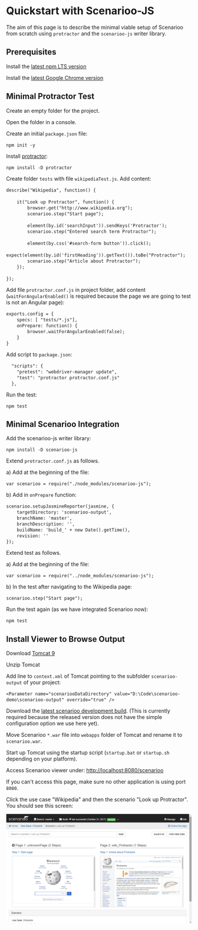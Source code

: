 # Quickstart with Scenarioo-JS

The aim of this page is to describe the minimal viable setup of Scenarioo from scratch using `protractor` and the `scenarioo-js` writer library.


## Prerequisites

Install the [latest npm LTS version](https://nodejs.org/en/)

Install the [latest Google Chrome version](https://www.google.ch/chrome)


## Minimal Protractor Test

Create an empty folder for the project.

Open the folder in a console.

Create an initial `package.json` file:

```
npm init -y
```

Install [protractor](http://www.protractortest.org):

```
npm install -D protractor
```

Create folder `tests` with file `wikipediaTest.js`. Add content:

```
describe("Wikipedia", function() {

    it("Look up Protractor", function() {
        browser.get("http://www.wikipedia.org");
        scenarioo.step("Start page");

        element(by.id('searchInput')).sendKeys('Protractor');
        scenarioo.step("Entered search term Protractor");

        element(by.css('#search-form button')).click();
        expect(element(by.id('firstHeading')).getText()).toBe("Protractor");
        scenarioo.step("Article about Protractor");
    });

});
```

Add file `protractor.conf.js` in project folder, add content (`waitForAngularEnabled()` is required because the page we are going to test is not an Angular page):

```
exports.config = {
    specs: [ "tests/*.js"],
    onPrepare: function() {
        browser.waitForAngularEnabled(false);
    }
}
```

Add script to `package.json`:

```
  "scripts": {
    "pretest": "webdriver-manager update",
    "test": "protractor protractor.conf.js"
  },
```

Run the test:

```
npm test
```


## Minimal Scenarioo Integration

Add the scenarioo-js writer library:

```
npm install -D scenarioo-js
```


Extend `protractor.conf.js` as follows.

a) Add at the beginning of the file:

```
var scenarioo = require("./node_modules/scenarioo-js");
```

b) Add in `onPrepare` function:

```
scenarioo.setupJasmineReporter(jasmine, {
    targetDirectory: 'scenarioo-output',
    branchName: 'master',
    branchDescription: '',
    buildName: 'build_' + new Date().getTime(),
    revision: ''
});
```

Extend test as follows.

a) Add at the beginning of the file:

```
var scenarioo = require("../node_modules/scenarioo-js");
```

b) In the test after navigating to the Wikipedia page:

```
scenarioo.step("Start page");
```

Run the test again (as we have integrated Scenarioo now):

```
npm test
```


## Install Viewer to Browse Output

Download [Tomcat 9](https://tomcat.apache.org)

Unzip Tomcat

Add line to `context.xml` of Tomcat pointing to the subfolder `scenarioo-output` of your project:

```
<Parameter name="scenariooDataDirectory" value="D:\Code\scenarioo-demo\scenarioo-output" override="true" />
```

Download the [latest scenarioo development build](http://build.scenarioo.org/jenkins/job/scenarioo-ci-pipeline/job/develop/lastSuccessfulBuild/artifact/scenarioo-server/build/libs/). (This is currently required because the released version does not have the simple configuration option we use here yet).

Move Scenarioo `*.war` file into `webapps` folder of Tomcat and rename it to `scenarioo.war`.

Start up Tomcat using the startup script (`startup.bat` or `startup.sh` depending on your platform).

Access Scenarioo viewer under: [http://localhost:8080/scenarioo]()

If you can't access this page, make sure no other application is using port `8080`.

Click the use case "Wikipedia" and then the scenario "Look up Protractor". You should see this screen:

![Scenarioo showing steps of the scenario](Quickstart-JS.png)